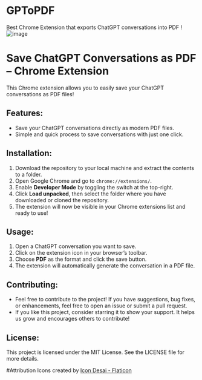 # GPToPDF
Best Chrome Extension that exports ChatGPT conversations into PDF !
![image](https://github.com/user-attachments/assets/0c23b5e5-9079-44d8-a95d-1fbad5c7194b)


# Save ChatGPT Conversations as PDF – Chrome Extension

This Chrome extension allows you to easily save your ChatGPT conversations as PDF files!

## Features:
- Save your ChatGPT conversations directly as modern PDF files.
- Simple and quick process to save conversations with just one click.

## Installation:
1. Download the repository to your local machine and extract the contents to a folder.
2. Open Google Chrome and go to `chrome://extensions/`.
3. Enable **Developer Mode** by toggling the switch at the top-right.
4. Click **Load unpacked**, then select the folder where you have downloaded or cloned the repository.
5. The extension will now be visible in your Chrome extensions list and ready to use!

## Usage:
1. Open a ChatGPT conversation you want to save.
2. Click on the extension icon in your browser’s toolbar.
3. Choose **PDF** as the format and click the save button.
4. The extension will automatically generate the conversation in a PDF file.

## Contributing:
- Feel free to contribute to the project! If you have suggestions, bug fixes, or enhancements, feel free to open an issue or submit a pull request.
- If you like this project, consider starring it to show your support. It helps us grow and encourages others to contribute!

## License:
This project is licensed under the MIT License. See the LICENSE file for more details.

#Attribution
Icons created by [Icon Desai - Flaticon](https://www.flaticon.com/free-icons/pdf)

